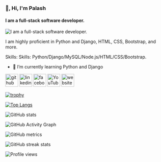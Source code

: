 ### 👋, Hi, I'm Palash
#### I am a full-stack software developer.
![I am a full-stack software developer.](https://camo.githubusercontent.com/966e6c2c8201fd13aad8260c8c17e823ca79e941750583335e08518d28824056/68747470733a2f2f6b727573636865636f6d70616e792e636f6d2f77702d636f6e74656e742f75706c6f6164732f323032312f31312f636f7665722d696d6167652d666f722d626c6f672d6f6e2d707974686f6e2d646576656c6f7065722d73616c6172792d72616e6765732d31323830783539352e706e67)

I am highly proficient in Python and Django, HTML, CSS, Bootstrap, and more.

Skills: Skills: Python/Django/MySQL/Node.js/HTML/CSS/Bootstrap.

- 🌱 I’m currently learning Python and Django 


[<img src='https://cdn.jsdelivr.net/npm/simple-icons@3.0.1/icons/github.svg' alt='github' height='40'>](https://github.com/palashtd)  [<img src='https://cdn.jsdelivr.net/npm/simple-icons@3.0.1/icons/linkedin.svg' alt='linkedin' height='40'>](https://www.linkedin.com/in/palashpro/)  [<img src='https://cdn.jsdelivr.net/npm/simple-icons@3.0.1/icons/facebook.svg' alt='facebook' height='40'>](https://www.facebook.com/palashtd)  [<img src='https://cdn.jsdelivr.net/npm/simple-icons@3.0.1/icons/youtube.svg' alt='YouTube' height='40'>](https://www.youtube.com/channel/ProgramingEver)  [<img src='https://cdn.jsdelivr.net/npm/simple-icons@3.0.1/icons/icloud.svg' alt='website' height='40'>](#)  

[![trophy](https://github-profile-trophy.vercel.app/?username=palashtd)](https://github.com/ryo-ma/github-profile-trophy)

[![Top Langs](https://github-readme-stats.vercel.app/api/top-langs/?username=palashtd)](https://github.com/anuraghazra/github-readme-stats)

![GitHub stats](https://github-readme-stats.vercel.app/api?username=palashtd&show_icons=true&count_private=true)  

![GitHub Activity Graph](https://activity-graph.herokuapp.com/graph?username=palashtd)  

![GitHub metrics](https://metrics.lecoq.io/palashtd)  

![GitHub streak stats](https://streak-stats.demolab.com/?user=palashtd)  

![Profile views](https://gpvc.arturio.dev/palashtd)  
